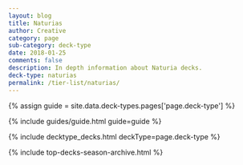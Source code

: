 ```yaml
---
layout: blog
title: Naturias
author: Creative
category: page
sub-category: deck-type
date: 2018-01-25
comments: false
description: In depth information about Naturia decks.
deck-type: naturias
permalink: /tier-list/naturias/
---
```


{% assign guide = site.data.deck-types.pages['page.deck-type'] %}

{% include guides/guide.html guide=guide %}

{% include decktype_decks.html deckType=page.deck-type %}

{% include top-decks-season-archive.html %}